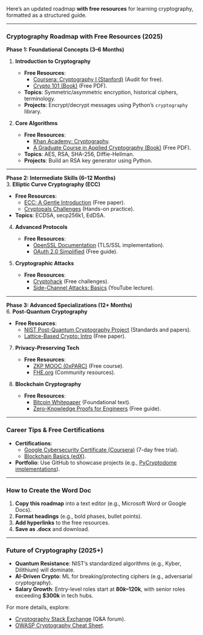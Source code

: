 Here’s an updated roadmap **with free resources** for learning cryptography, formatted as a structured guide.

---

### **Cryptography Roadmap with Free Resources (2025)**  
**Phase 1: Foundational Concepts (3–6 Months)**  
1. **Introduction to Cryptography**  
   - **Free Resources**:  
     - [Coursera: Cryptography I (Stanford)](https://www.coursera.org/learn/crypto) (Audit for free).  
     - [Crypto 101 (Book)](https://www.crypto101.io/) (Free PDF).  
   - **Topics**: Symmetric/asymmetric encryption, historical ciphers, terminology.  
   - **Projects**: Encrypt/decrypt messages using Python’s `cryptography` library.  

2. **Core Algorithms**  
   - **Free Resources**:  
     - [Khan Academy: Cryptography](https://www.khanacademy.org/computing/computer-science/cryptography).  
     - [A Graduate Course in Applied Cryptography (Book)](https://toc.cryptobook.us/) (Free PDF).  
   - **Topics**: AES, RSA, SHA-256, Diffie-Hellman.  
   - **Projects**: Build an RSA key generator using Python.  

---

**Phase 2: Intermediate Skills (6–12 Months)**  
3. **Elliptic Curve Cryptography (ECC)**  
   - **Free Resources**:  
     - [ECC: A Gentle Introduction](https://arxiv.org/pdf/1903.0698.pdf) (Free paper).  
     - [Cryptopals Challenges](https://cryptopals.com/) (Hands-on practice).  
   - **Topics**: ECDSA, secp256k1, EdDSA.  

4. **Advanced Protocols**  
   - **Free Resources**:  
     - [OpenSSL Documentation](https://www.openssl.org/docs/) (TLS/SSL implementation).  
     - [OAuth 2.0 Simplified](https://aaronparecki.com/oauth-2-simplified/) (Free guide).  

5. **Cryptographic Attacks**  
   - **Free Resources**:  
     - [Cryptohack](https://cryptohack.org/) (Free challenges).  
     - [Side-Channel Attacks: Basics](https://www.youtube.com/watch?v=PuVMw7yw7kA) (YouTube lecture).  

---

**Phase 3: Advanced Specializations (12+ Months)**  
6. **Post-Quantum Cryptography**  
   - **Free Resources**:  
     - [NIST Post-Quantum Cryptography Project](https://csrc.nist.gov/projects/post-quantum-cryptography) (Standards and papers).  
     - [Lattice-Based Crypto: Intro](https://eprint.iacr.org/2015/938.pdf) (Free paper).  

7. **Privacy-Preserving Tech**  
   - **Free Resources**:  
     - [ZKP MOOC (0xPARC)](https://zk-learning.org/) (Free course).  
     - [FHE.org](https://fhe.org/) (Community resources).  

8. **Blockchain Cryptography**  
   - **Free Resources**:  
     - [Bitcoin Whitepaper](https://bitcoin.org/bitcoin.pdf) (Foundational text).  
     - [Zero-Knowledge Proofs for Engineers](https://zkproof.org/2021/02/15/zk-proofs-for-engineers/) (Free guide).  

---

### **Career Tips & Free Certifications**  
- **Certifications**:  
  - [Google Cybersecurity Certificate (Coursera)](https://www.coursera.org/professional-certificates/google-cybersecurity) (7-day free trial).  
  - [Blockchain Basics (edX)](https://www.edx.org/course/blockchain-basics).  
- **Portfolio**: Use GitHub to showcase projects (e.g., [PyCryptodome implementations](https://github.com/pyca/cryptography)).  

---

### **How to Create the Word Doc**  
1. **Copy this roadmap** into a text editor (e.g., Microsoft Word or Google Docs).  
2. **Format headings** (e.g., bold phases, bullet points).  
3. **Add hyperlinks** to the free resources.  
4. **Save as .docx** and download.  

---

### **Future of Cryptography (2025+)**  
- **Quantum Resistance**: NIST’s standardized algorithms (e.g., Kyber, Dilithium) will dominate.  
- **AI-Driven Crypto**: ML for breaking/protecting ciphers (e.g., adversarial cryptography).  
- **Salary Growth**: Entry-level roles start at **$80k–$120k**, with senior roles exceeding **$300k** in tech hubs.  

For more details, explore:  
- [Cryptography Stack Exchange](https://crypto.stackexchange.com/) (Q&A forum).  
- [OWASP Cryptography Cheat Sheet](https://cheatsheetseries.owasp.org/cheatsheets/Cryptographic_Storage_Cheat_Sheet.html).  

